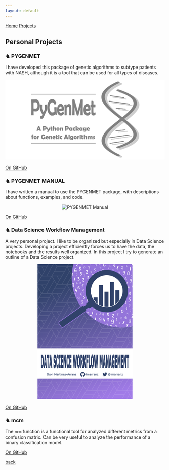 ```yaml
---
layout: default
---
```


[Home](index.md) [Projects](projects.md)

## Personal Projects

### &#9822; PYGENMET

I have developed this package of genetic algorithms to subtype patients with NASH, although it is a tool that can be used for all types of diseases. 

![](https://github.com/imarranz/pygenmet/raw/master/figures/logo.png)

[On GitHub](https://github.com/imarranz/pygenmet)

<!--
<div class="project">
  <img class="left" src="https://github.com/imarranz/pygenmet/raw/master/figures/logo.png" alt="PYGENMET" width="200px">
  <aside>I have developed this package of genetic algorithms to subtype patients with NASH, although it is a tool that can be used for all types of diseases.</aside>
  <div class="reset"></div>
</div>
-->

### &#9822; PYGENMET MANUAL

I have written a manual to use the PYGENMET package, with descriptions about functions, examples, and code.

<p style="text-align:center;">
<img src="http://www.imarranz.com/pygenmet-manual/_images/cover.png" alt="PYGENMET Manual" width="300"/>
</p>

[On GitHub](https://github.com/imarranz/pygenmet-manual)

### &#9822; Data Science Workflow Management

A very personal project. I like to be organized but especially in Data Science projects. Developing a project efficiently forces us to have the data, the notebooks and the results well organized. In this project I try to generate an outline of a Data Science project.

<p style="text-align:center;">
<img src="https://github.com/imarranz/data-science-workflow-management/blob/main/figures/cover_dswm.png?raw=true" alt="Data Science Workflow Management Manual" width="300"/>
</p>

[On GitHub](https://github.com/imarranz/data-science-workflow-management)


### &#9822; mcm

The `mcm` function is a functional tool for analyzed different metrics from a confusion matrix. Can be very useful to analyze the performance of a binary classification model.

[On GitHub](https://github.com/imarranz/mcm)

[back](./)
